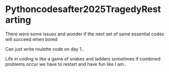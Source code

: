 # Pythoncodesafter2025TragedyRestarting
There were some issues and wonder if the next set of same essential codes will succeed when bored

Can just write roulette code on day 1..


Life in coding is like a game of snakes and ladders sometimes if combined problems occur we have to restart and have fun like I am..
